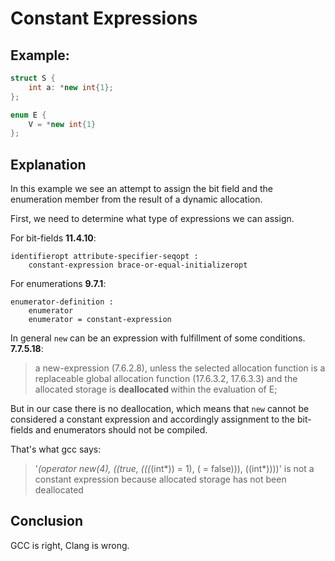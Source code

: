 # Constant Expressions
## Example:

```C++
struct S {
    int a: *new int{1};
};

enum E {
    V = *new int{1}
};
```
## Explanation

In this example we see an attempt to assign the bit field and the enumeration member from the result of a dynamic allocation.

First, we need to determine what type of expressions we can assign.

For bit-fields <strong>11.4.10</strong>:
```
identifieropt attribute-specifier-seqopt : 
    constant-expression brace-or-equal-initializeropt
```

For enumerations <strong>9.7.1</strong>:
```
enumerator-definition :
    enumerator
    enumerator = constant-expression
```

In general `new` can be an expression with fulfillment of some conditions. \
<strong>7.7.5.18</strong>:
>a new-expression (7.6.2.8), unless the selected allocation function is a replaceable global allocation
function (17.6.3.2, 17.6.3.3) and the allocated storage is <strong>deallocated </strong>within the evaluation of E;

But in our case there is no deallocation, which means that `new` cannot be considered a constant expression and accordingly assignment to the bit-fields and enumerators should not be compiled.


That's what gcc says:

>'*(operator new(4), ((true, (((*(int*)<anonymous>) = 1), (<anonymous> = false))), ((int*)<anonymous>)))' is not a constant expression because allocated storage has not been deallocated


## Conclusion
GCC is right, Clang is wrong.

